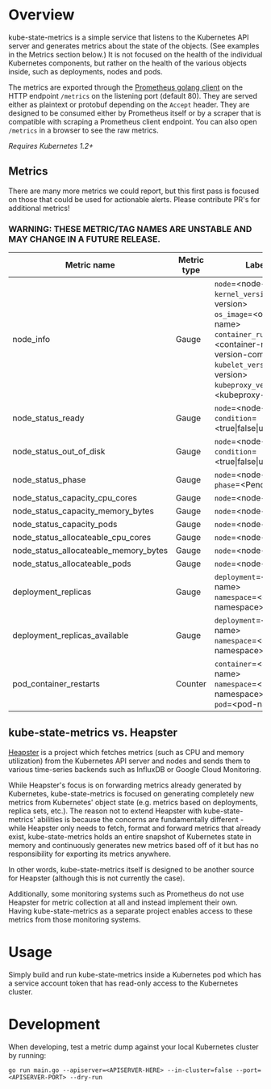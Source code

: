 # Overview

kube-state-metrics is a simple service that listens to the Kubernetes API
server and generates metrics about the state of the objects. (See examples in
the Metrics section below.) It is not focused on the health of the individual
Kubernetes components, but rather on the health of the various objects inside,
such as deployments, nodes and pods.

The metrics are exported through the [Prometheus golang
client](https://github.com/prometheus/client_golang) on the HTTP endpoint `/metrics` on
the listening port (default 80). They are served either as plaintext or
protobuf depending on the `Accept` header. They are designed to be consumed
either by Prometheus itself or by a scraper that is compatible with scraping
a Prometheus client endpoint. You can also open `/metrics` in a browser to see
the raw metrics.

*Requires Kubernetes 1.2+*

## Metrics

There are many more metrics we could report, but this first pass is focused on
those that could be used for actionable alerts. Please contribute PR's for
additional metrics!

### WARNING: THESE METRIC/TAG NAMES ARE UNSTABLE AND MAY CHANGE IN A FUTURE RELEASE.

| Metric name| Metric type | Labels/tags |
| ---------- | ----------- | ----------- |
| node_info | Gauge | `node`=&lt;node-address&gt; <br> `kernel_version`=&lt;kernel-version&gt; <br> `os_image`=&lt;os-image-name&gt; <br> `container_runtime_version`=&lt;container-runtime-and-version-combination&gt; <br> `kubelet_version`=&lt;kubelet-version&gt; <br> `kubeproxy_version`=&lt;kubeproxy-version&gt; |
| node_status_ready| Gauge | `node`=&lt;node-address&gt; <br> `condition`=&lt;true\|false\|unknown&gt; |
| node_status_out_of_disk | Gauge | `node`=&lt;node-address&gt; <br> `condition`=&lt;true\|false\|unknown&gt; |
| node_status_phase| Gauge | `node`=&lt;node-address&gt; <br> `phase`=&lt;Pending|Running|Terminated&gt; |
| node_status_capacity_cpu_cores | Gauge | `node`=&lt;node-address&gt;|
| node_status_capacity_memory_bytes | Gauge | `node`=&lt;node-address&gt;|
| node_status_capacity_pods | Gauge | `node`=&lt;node-address&gt;|
| node_status_allocateable_cpu_cores | Gauge | `node`=&lt;node-address&gt;|
| node_status_allocateable_memory_bytes | Gauge | `node`=&lt;node-address&gt;|
| node_status_allocateable_pods | Gauge | `node`=&lt;node-address&gt;|
| deployment_replicas | Gauge | `deployment`=&lt;deployment-name&gt; <br> `namespace`=&lt;deployment-namespace&gt; |
| deployment_replicas_available | Gauge | `deployment`=&lt;deployment-name&gt; <br> `namespace`=&lt;deployment-namespace&gt; |
| pod_container_restarts | Counter | `container`=&lt;container-name&gt; <br> `namespace`=&lt;pod-namespace&gt; <br> `pod`=&lt;pod-name&gt; |

## kube-state-metrics vs. Heapster

[Heapster](https://github.com/kubernetes/heapster) is a project which fetches
metrics (such as CPU and memory utilization) from the Kubernetes API server and
nodes and sends them to various time-series backends such as InfluxDB or Google
Cloud Monitoring.

While Heapster's focus is on forwarding metrics already generated by
Kubernetes, kube-state-metrics is focused on generating completely new metrics
from Kubernetes' object state (e.g. metrics based on deployments, replica sets,
etc.). The reason not to extend Heapster with kube-state-metrics' abilities is
because the concerns are fundamentally different - while Heapster only needs to
fetch, format and forward metrics that already exist, kube-state-metrics holds
an entire snapshot of Kubernetes state in memory and continuously generates new
metrics based off of it but has no responsibility for exporting its metrics
anywhere.

In other words, kube-state-metrics itself is designed to be another source for
Heapster (although this is not currently the case).

Additionally, some monitoring systems such as Prometheus do not use Heapster
for metric collection at all and instead implement their own. Having
kube-state-metrics as a separate project enables access to these metrics from
those monitoring systems.

# Usage

Simply build and run kube-state-metrics inside a Kubernetes pod which has a
service account token that has read-only access to the Kubernetes cluster.

# Development

When developing, test a metric dump against your local Kubernetes cluster by running:

```
go run main.go --apiserver=<APISERVER-HERE> --in-cluster=false --port=<APISERVER-PORT> --dry-run
```
